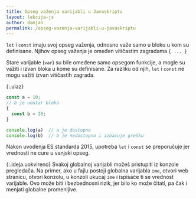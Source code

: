 ```yaml
---
title: Opseg važenja varijabli u Javaskriptu
layout: lekcija-js
author: damjan
permalink: /opseg-vazenja-varijabli-u-javaskriptu
---
```


`let` i `const` imaju svoj opseg važenja, odnosno važe samo u bloku u kom su definisane. Njihov opseg važenja je omeđen vitičastim zagradama `{ ... }`

Stare varijable (`var`) su bile omeđene samo opsegom funkcije, a mogle su važiti i izvan bloka u kome su definisane. Za razliku od njih, `let` i `const` ne mogu važiti izvan vitičastih zagrada.

{:.ulaz}
```js
const a = 10;
// b je unutar bloka
{
  const b = 20;
}

console.log(a)  // a je dostupno
console.log(b)  // b je nedostupno i izbacuje grešku
```

Nakon uvođenja ES standarda 2015, upotreba `let` i `const` se preporučuje jer vrednosti ne cure u vanjski opseg.

{:.ideja.uokvireno}
Svakoj globalnoj varijabli možeš pristupiti iz konzole pregledača. Na primer, ako u fajlu postoji globalna varijabla `ime`, otvori web stranicu, otvori konzolu, u konzoli ukucaj `ime` i ispisaće ti se vrednost varijable. Ovo može biti i bezbednosni rizik, jer bilo ko može čitati, pa čak i menjati globalne promenljive.